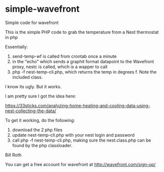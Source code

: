 # simple-wavefront
Simple code for wavefront

This is the simple PHP code to grab the temperature from a Nest thermostat in php

Essentially: 
1. send-temp-wf is called from crontab once a minute
2. in the "echo" which sends a graphit format datapoint to the Wavefront proxy, nestc is called, which is a wapper to call
3. php -f nest-temp-cli.php, which returns the temp in degrees f. Note the included class.

I know its ugly. But it works.

I am pretty sure I got the idea here:

https://33sticks.com/analyzing-home-heating-and-cooling-data-using-nest-collecting-the-data/

To get it working, do the following:
1. download the 2 php files
2. update nest-temp-cli.php with your nest login and password
2. call php -f nest-temp-cli.php, making sure the nest.class.php can be found by the php classloader.

Bill Roth


You can get a free account for wavefront at http://wavefront.com/sign-up/
